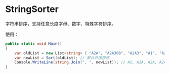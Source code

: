 # StringSorter

字符串排序，支持任意长度字母、数字、特殊字符排序。 

使用：  
```csharp
public static void Main()
{
    var oldList = new List<string> { "A2A", "A2A30B", "A2A3", "A1", "A2A30", "A1A" };
    var newList = Sort(oldList); // 默认升序排序
    Console.WriteLine(string.Join(", ", newList)); // A1, A1A, A2A, A2A3, A2A30, A2A30B
}
```
